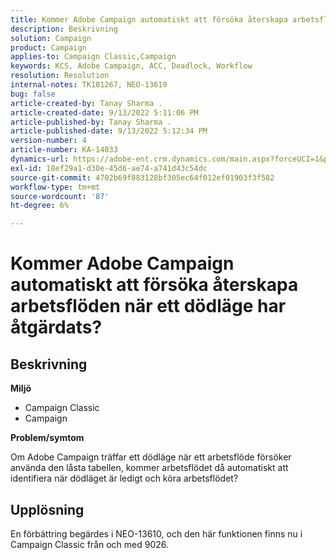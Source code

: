```yaml
---
title: Kommer Adobe Campaign automatiskt att försöka återskapa arbetsflöden när ett dödläge har åtgärdats?
description: Beskrivning
solution: Campaign
product: Campaign
applies-to: Campaign Classic,Campaign
keywords: KCS, Adobe Campaign, ACC, Deadlock, Workflow
resolution: Resolution
internal-notes: TK181267, NEO-13610
bug: false
article-created-by: Tanay Sharma .
article-created-date: 9/13/2022 5:11:06 PM
article-published-by: Tanay Sharma .
article-published-date: 9/13/2022 5:12:34 PM
version-number: 4
article-number: KA-14033
dynamics-url: https://adobe-ent.crm.dynamics.com/main.aspx?forceUCI=1&pagetype=entityrecord&etn=knowledgearticle&id=33c2550b-8733-ed11-9db1-002248086735
exl-id: 18ef29a1-d30e-45d6-ae74-a741d43c54dc
source-git-commit: 4702b69f883128bf305ec64f012ef01903f3f582
workflow-type: tm+mt
source-wordcount: '87'
ht-degree: 6%

---
```


# Kommer Adobe Campaign automatiskt att försöka återskapa arbetsflöden när ett dödläge har åtgärdats?

## Beskrivning


<b>Miljö</b>

- Campaign Classic
- Campaign




<b>Problem/symtom</b>

Om Adobe Campaign träffar ett dödläge när ett arbetsflöde försöker använda den låsta tabellen, kommer arbetsflödet då automatiskt att identifiera när dödläget är ledigt och köra arbetsflödet?

## Upplösning


En förbättring begärdes i NEO-13610, och den här funktionen finns nu i Campaign Classic från och med 9026.
